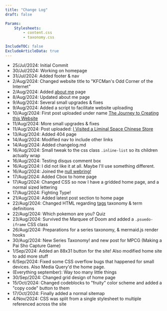 ```yaml
---
title: "Change Log"
draft: false

Params:
    Stylesheets:
        - content.css
        - taxonomy.css

IncludeTOC: false
ExcludeArticleData: true
---
```


-   25/Jul/2024: Initial Commit
-   30/Jul/2024: Working on homepage
-   31/Jul/2024: Added footer & nav
-   2/Aug/2024: Changed website title to "KFCMan's Odd Corner of the Internet"
-   2/Aug/2024: Added [about me](/about-me) page
-   8/Aug/2024: Updated about me page
-   9/Aug/2024: Several small upgrades & fixes
-   9/Aug/2024: Added a script to facilitate website uploading
-   10/Aug/2024: First post uploaded under name [The Journey to Creating this Website](/posts/2024/journey-to-creating-a-website/)
-   11/Aug/2024: More small upgrades & fixes
-   11/Aug/2024: Post uploaded: [I Visited a Liminal Space Chinese Store](/posts/2024/visited-liminal-space-chinese-store/)
-   13/Aug/2024: Added 404 page
-   14/Aug/2024: Modified nav to include other links
-   14/Aug/2024: Added changelog.md
-   16/Aug/2024: Small tweak to the css class `.inline-list` so its children actually wrap
-   16/Aug/2024: Testing disqus comment box
-   16/Aug/2024: I did not like it at all. Maybe I'll use something different.
-   16/Aug/2024: Joined the [null webring!](https://nuthead.neocities.org/ring/)
-   17/Aug/2024: Added Cbox to home page
-   17/Aug/2024: Changed CSS so now I have a gridded home page, and a normal sized lettering
-   17/Aug/2024: Fighting Type!
-   21/Aug/2024: Added latest post section to home page
-   22/Aug/2024: Changed HTML regarding [tags](/tags) taxonomy & term definitions
-   22/Aug/2024: Which pokemon are you? Quiz
-   23/Aug/2024: Survived the Marquee of Doom and added a `.psuedo-iframe` CSS class
-   26/Aug/2024: Preparations for a series taxonomy, & mermaid.js render hooks
-   30/Aug/2024: New Series Taxonomy! and new post for MPCG (Making a Pai Sho Capture Game)
-   1/Sep/2024: Added an 88x31 button for the site! Also modified home site to add more stuff
-   6/Sep/2024: Fixed some CSS overflow bugs that happened for small devices. Also Media Query'd the home page.
-   (Everything september): Way too many little things
-   30/Sep/2024: Changed grid design of home page
-   15/Oct/2024: Changed codeblocks to "fruity" color scheme and added a "copy code" button to them
-   17/Oct/2024: Finally added a normal sitemap
-   4/Nov/2024: CSS was split from a single stylesheet to multiple referenced across the site
